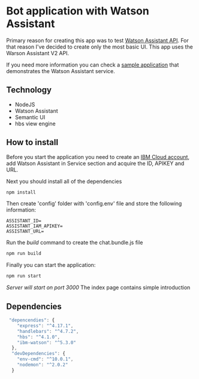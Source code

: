# Bot application with Watson Assistant

Primary reason for creating this app was to test [Watson Assistant API](https://cloud.ibm.com/apidocs/assistant/assistant-v2?code=node#introduction). For that reason I've decided to create only the most basic UI. This app uses the Warson Assistant V2 API.

If you need more information you can check a [sample application](https://github.com/watson-developer-cloud/assistant-simple) that demonstrates the Watson Assistant service.

## Technology

- NodeJS
- Watson Assistant
- Semantic UI
- hbs view engine

## How to install

Before you start the application you need to create an [IBM Cloud account](https://cloud.ibm.com/login), add Watson Assistant in Service section and acquire the ID, APIKEY and URL.

Next you should install all of the dependencies

```bash
npm install
```

Then create 'config' folder with 'config.env' file and store the following information:

```env
ASSISTANT_ID=
ASSISTANT_IAM_APIKEY=
ASSISTANT_URL=
```

Run the *build* command to create the chat.bundle.js file

```bash
npm run build
```

Finally you can start the application:

```bash
npm run start
```

*Server will start on port 3000*
The index page contains simple introduction

## Dependencies

```JavaScript
 "depencendies": {
    "express": "^4.17.1",
    "handlebars": "^4.7.2",
    "hbs": "^4.1.0",
    "ibm-watson": "^5.3.0"
  },
  "devDependencies": {
    "env-cmd": "^10.0.1",
    "nodemon": "^2.0.2"
  }
```
